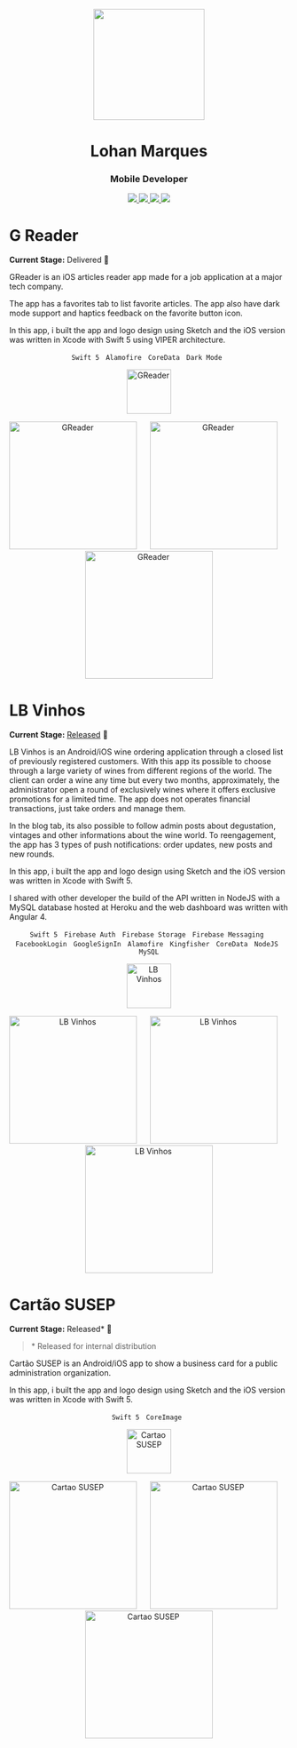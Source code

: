 <p align="center">
	<img width="200" height="200" src="images/profile.png"/> 
</p>
<h1 align="center">Lohan Marques</h1>
<h3 align="center">Mobile Developer</h3>

<p align="center"> 
	<a href="https://github.com/MarqSan">
		<img src="https://img.shields.io/static/v1?label=Github&message=MarqSan&color=black">	
	</a>
	<a href="https://www.linkedin.com/in/lohan-marques/">
		<img src="https://img.shields.io/static/v1?label=LinkedIn&message=lohan-marques&color=blue">	
	</a>
	<a href="./resume.pdf">
		<img src="https://img.shields.io/static/v1?label=Resume&message=PDF&color=green">	
	</a>
	<a href="mailto:lohanmsantos@gmail.com">
		<img src="https://img.shields.io/static/v1?label=Email&message=lohanmsantos&color=red">	
	</a>
</p>

# G Reader

**Current Stage:** Delivered :rocket:

GReader is an iOS articles reader app made for a job application at a major tech company.

The app has a favorites tab to list favorite articles. The app also have dark mode support and haptics feedback on the favorite button icon.

In this app, i built the app and logo design using Sketch and the iOS version was written in Xcode with Swift 5 using VIPER architecture.

<p align="center">
	<code>Swift 5</code>&nbsp;&nbsp;
	<code>Alamofire</code>&nbsp;&nbsp;
	<code>CoreData</code>&nbsp;&nbsp;
	<code>Dark Mode</code>&nbsp;&nbsp;
</p>

<p align="center">
	<img src="images/greader/greader-icon.png" width=80 height=80 title="GReader">
</p>
  
<p align="center">
	<img src="images/greader/greader-home.png" width="230" title="GReader">&nbsp;&nbsp;&nbsp;&nbsp;&nbsp;
	<img src="images/greader/greader-details.png" width="230" title="GReader">&nbsp;&nbsp;&nbsp;&nbsp;&nbsp;
	<img src="images/greader/greader-categories.png" width="230" title="GReader">
</p>

# LB Vinhos 

**Current Stage:** <a href="https://apps.apple.com/us/app/lb-vinhos/id1433974673" target="_blank">Released</a> :rocket:

LB Vinhos is an Android/iOS wine ordering application through a closed list of previously registered customers. With this app its possible to choose through a large variety of wines from different regions of the world. The client can order a wine any time but every two months, approximately, the administrator open a round of exclusively wines where it offers exclusive promotions for a limited time. The app does not operates financial transactions, just take orders and manage them.

In the blog tab, its also possible to follow admin posts about degustation, vintages and other informations about the wine world. To reengagement, the app has 3 types of push notifications: order updates, new posts and new rounds.

In this app, i built the app and logo design using Sketch and the iOS version was written in Xcode with Swift 5. 

I shared with other developer the build of the API written in NodeJS with a MySQL database hosted at Heroku and the web dashboard was written with Angular 4.

<p align="center">
	<code>Swift 5</code>&nbsp;&nbsp;
	<code>Firebase Auth</code>&nbsp;&nbsp;
	<code>Firebase Storage</code>&nbsp;&nbsp;
	<code>Firebase Messaging</code>&nbsp;&nbsp;
	<code>FacebookLogin</code>&nbsp;&nbsp;
	<code>GoogleSignIn</code>&nbsp;&nbsp;
	<code>Alamofire</code>&nbsp;&nbsp;
	<code>Kingfisher</code>&nbsp;&nbsp;
	<code>CoreData</code>&nbsp;&nbsp;
	<code>NodeJS</code>&nbsp;&nbsp;
	<code>MySQL</code>
</p>

<p align="center">
	<img src="images/lbvinhos/lbvinhos-icon.png" width=80 height=80 title="LB Vinhos">
</p>
  
<p align="center">
	<img src="images/lbvinhos/lbvinhos-home.png" width="230" title="LB Vinhos">&nbsp;&nbsp;&nbsp;&nbsp;&nbsp;
	<img src="images/lbvinhos/lbvinhos-wine-details.png" width="230" title="LB Vinhos">&nbsp;&nbsp;&nbsp;&nbsp;&nbsp;
	<img src="images/lbvinhos/lbvinhos-orders.png" width="230" title="LB Vinhos">
</p>

# Cartão SUSEP

**Current Stage:** Released* :rocket:

> \* Released for internal distribution

Cartão SUSEP is an Android/iOS app to show a business card for a public administration organization.

In this app, i built the app and logo design using Sketch and the iOS version was written in Xcode with Swift 5.

<p align="center">
	<code>Swift 5</code>&nbsp;&nbsp;
	<code>CoreImage</code>&nbsp;&nbsp;
</p>

<p align="center">
	<img src="images/cartaosusep/cartaosusep-icon.png" width=80 height=80 title="Cartao SUSEP">
</p>
  
<p align="center">
	<img src="images/cartaosusep/cartaosusep-empty.png" width="230" title="Cartao SUSEP">&nbsp;&nbsp;&nbsp;&nbsp;&nbsp;
	<img src="images/cartaosusep/cartaosusep-card.png" width="230" title="Cartao SUSEP">&nbsp;&nbsp;&nbsp;&nbsp;&nbsp;
	<img src="images/cartaosusep/cartaosusep-form.png" width="230" title="Cartao SUSEP">
</p>
